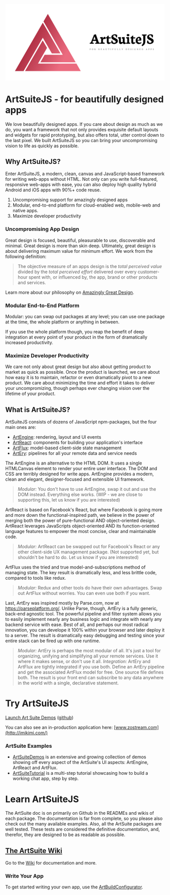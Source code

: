 ![alt text](assets/cover-cropped.png "Logo Title Text 1")
# ArtSuiteJS - for beautifully designed apps

We love beautifully designed apps. If you care about design as much as we do, you want a framework that not only provides exquisite default layouts and widgets for rapid prototyping, but also offers total, utter control down to the last pixel. We built ArtSuiteJS so you can bring your uncompromising vision to life as quickly as possible. 

## Why ArtSuiteJS?

Enter ArtSuiteJS, a modern, clean, canvas and JavaScript-based framework for writing web-apps without HTML. Not only can you write full-featured, responsive web-apps with ease, you can also deploy high quality hybrid Android and iOS apps with 90%+ code reuse.

1. Uncompromising support for amazingly designed apps
1. Modular, end-to-end platform for cloud-enabled web, mobile-web and native apps.
2. Maximize developer productivity

### Uncompromising App Design

Great design is focused, beautiful, pleasurable to use, discoverable and minimal. Great design is more than skin deep. Ultimately, great design is about delivering maximum value for minimum effort. We work from the following definition:

> The objective measure of an apps design is the *total perceived value* divided by the *total perceived effort* delivered over every customer-hour spent with, or influenced by, the app, brand or other products and services.

Learn more about our philosophy on [Amazingly Great Design](http://www.essenceandartifact.com/2014/07/amazingly-great-design-howto.html).

### Modular End-to-End Platform

Modular: you can swap out packages at any level; you can use one package at the time, the whole platform or anything in between.

If you use the whole platform though, you reap the benefit of deep integration at every point of your product in the form of dramatically increased productivity.

### Maximize Developer Productivity

We care not only about great design but also about getting product to market as quick as possible. Once the product is launched, we care about how easy it is to maintain, refactor or even dramatically pivot to a new product. We care about minimizing the time and effort it takes to deliver your uncompromizing, though perhaps ever changing vision over the lifetime of your product.

## What is ArtSuiteJS?

ArtSuiteJS consists of dozens of JavaScript npm-packages, but the four main ones are:

* [ArtEngine](https://github.com/art-suite/art-engine): rendering, layout and UI events
* [ArtReact](https://github.com/art-suite/art-react): components for building your application's interface
* [ArtFlux](https://github.com/art-suite/art-flux): model-based client-side state management
* [ArtEry](https://github.com/art-suite/art-ery): pipelines for all your remote data and service needs

The ArtEngine is an alternative to the HTML DOM. It uses a single HTMLCanvas element to render your entire user interface. The DOM and CSS are terribly designed for write apps. ArtEngine provides a modern, clean and elegant, designer-focused and extensible UI framework. 

> *Modular:* You don't have to use ArtEngine, swap it out and use the DOM instead. Everything else works. (WIP - we are close to supporting this, let us know if you are interested)

ArtReact is based on Facebook's React, but where Facebook is going more and more down the functional-inspired path, we believe in the power of merging both the power of pure-functional AND object-oriented design. ArtReact leverages JavaScripts object-oriented AND its function-oriented language features to empower the most concise, clear and maintainable code.

> *Modular:* ArtReact can be swapped out for Facebook's React or any other client-side UX management package. (Not supported yet, but shouldn't be hard to do. Let us know if you are interested)

ArtFlux uses the tried and true model-and-subscriptions method of managing state. The key result is dramatically less, and less brittle code, compared to tools like redux. 

> *Modular:* Redux and other tools do have their own advantages. Swap out ArtFlux without worries. You can even use both if you want.

Last, ArtEry was inspired mostly by Parse.com, now at https://parseplatform.org/. Unlike Parse, though, ArtEry is a fully generic, back-end agnostic tool. The powerful pipeline and filter system allows you to easily implement nearly any business logic and integrate with nearly any backend service with ease. Best of all, and perhaps our most radical innovation, you can develope it 100% within your browser and later deploy it to a server. The result is dramatically easy debugging and testing since your entire stack can be fired up with one runtime.

> *Modular:* ArtEry is perhaps the most modular of all. It's just a tool for organizing, unifying and simplifying all your remote services. Use it where it makes sense, or don't use it all. 
> *Integration:* ArtEry and ArtFlux are tightly integrated if you use both. Define an ArtEry pipeline and get the associated ArtFlux model for free. One source file defines both. The result is your front end can subscribe to any data anywhere in the world with a single, declarative statement.

# Try ArtSuiteJS

[Launch Art Suite Demos](http://imikimi.github.io/art-suite-demos/) ([github](https://github.com/imikimi/art-suite-demos))

You can also see an in-production application here: [www.zostream.com](http://imikimi.com/)

### ArtSuite Examples

* [ArtSuiteDemos](https://github.com/imikimi/art-suite-demos) is an extensive and growing collection of demos showing off every aspect of the ArtSuite's UI aspects: ArtEngine, ArtReact and ArtFlux.
* [ArtSuiteTutorial](https://github.com/imikimi/art-suite-tutorial) is a multi-step tutorial showcasing how to build a working chat app, step by step.

# Learn ArtSuiteJS

The ArtSuite doc is on primarily on Github in the READMEs and wikis of each package. The documentation is far from complete, so you please also check out the many available examples. Also, all the ArtSuite packages are well tested. These tests are considered the definitive documentation, and, therefor, they are designed to be as readable as possible.

## [The ArtSuite Wiki](https://github.com/imikimi/art-suite/wiki)

Go to the [Wiki](https://github.com/imikimi/art-suite/wiki) for documentation and more.

### Write Your App

To get started writing your own app, use the [ArtBuildConfigurator](https://github.com/imikimi/art-build-configurator).
